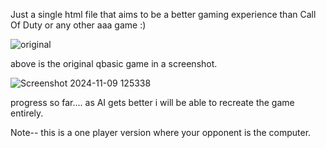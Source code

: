 Just a single html file that aims to be a better gaming experience than Call Of Duty or any other aaa game :) 

![original](https://github.com/user-attachments/assets/898475e3-9f2b-41fc-a0ba-47c448955073)

above is the original qbasic game in a screenshot. 


![Screenshot 2024-11-09 125338](https://github.com/user-attachments/assets/092419e5-fd38-47f6-b89a-b2f891998e7c)




progress so far.... as AI gets better i will be able to recreate the game entirely. 

Note-- this is a one player version where your opponent is the computer. 
